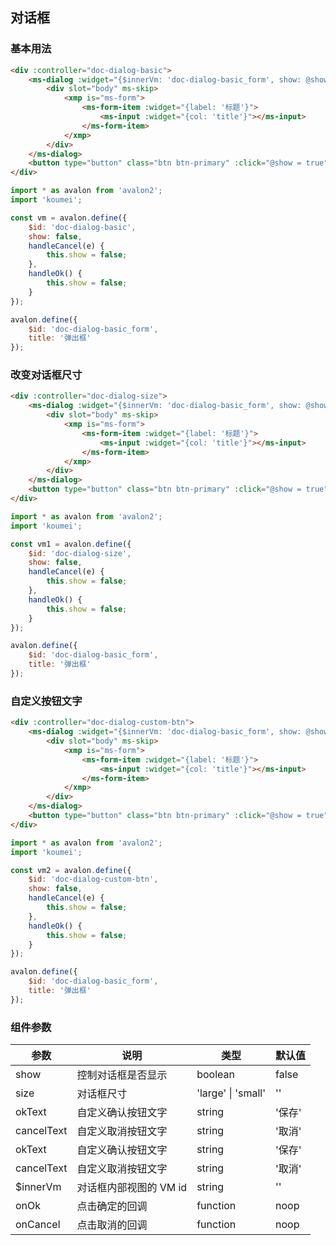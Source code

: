 ## 对话框

### 基本用法

``` html
<div :controller="doc-dialog-basic">
    <ms-dialog :widget="{$innerVm: 'doc-dialog-basic_form', show: @show, onCancel: @handleCancel, onOk: @handleOk}">
        <div slot="body" ms-skip>
            <xmp is="ms-form">
                <ms-form-item :widget="{label: '标题'}">
                    <ms-input :widget="{col: 'title'}"></ms-input>
                </ms-form-item>
            </xmp>
        </div>
    </ms-dialog>
    <button type="button" class="btn btn-primary" :click="@show = true">弹出对话框</button>
</div>
```

``` js
import * as avalon from 'avalon2';
import 'koumei';

const vm = avalon.define({
    $id: 'doc-dialog-basic',
    show: false,
    handleCancel(e) {
        this.show = false;
    },
    handleOk() {
        this.show = false;
    }
});

avalon.define({
    $id: 'doc-dialog-basic_form',
    title: '弹出框'
});
```

### 改变对话框尺寸

``` html
<div :controller="doc-dialog-size">
    <ms-dialog :widget="{$innerVm: 'doc-dialog-basic_form', show: @show, size: 'large', onCancel: @handleCancel, onOk: @handleOk}">
        <div slot="body" ms-skip>
            <xmp is="ms-form">
                <ms-form-item :widget="{label: '标题'}">
                    <ms-input :widget="{col: 'title'}"></ms-input>
                </ms-form-item>
            </xmp>
        </div>
    </ms-dialog>
    <button type="button" class="btn btn-primary" :click="@show = true">弹出大尺寸对话框</button>
</div>
```

``` js
import * as avalon from 'avalon2';
import 'koumei';

const vm1 = avalon.define({
    $id: 'doc-dialog-size',
    show: false,
    handleCancel(e) {
        this.show = false;
    },
    handleOk() {
        this.show = false;
    }
});

avalon.define({
    $id: 'doc-dialog-basic_form',
    title: '弹出框'
});
```

### 自定义按钮文字

``` html
<div :controller="doc-dialog-custom-btn">
    <ms-dialog :widget="{$innerVm: 'doc-dialog-basic_form', show: @show, okText: '安装', cancelText: '放弃', onCancel: @handleCancel, onOk: @handleOk}">
        <div slot="body" ms-skip>
            <xmp is="ms-form">
                <ms-form-item :widget="{label: '标题'}">
                    <ms-input :widget="{col: 'title'}"></ms-input>
                </ms-form-item>
            </xmp>
        </div>
    </ms-dialog>
    <button type="button" class="btn btn-primary" :click="@show = true">弹出自定义按钮文字的对话框</button>
</div>
```

``` js
import * as avalon from 'avalon2';
import 'koumei';

const vm2 = avalon.define({
    $id: 'doc-dialog-custom-btn',
    show: false,
    handleCancel(e) {
        this.show = false;
    },
    handleOk() {
        this.show = false;
    }
});

avalon.define({
    $id: 'doc-dialog-basic_form',
    title: '弹出框'
});
```

### 组件参数

| 参数 | 说明 | 类型 | 默认值 |
|-----|-----|-----|-----|
| show | 控制对话框是否显示 | boolean | false |
| size | 对话框尺寸 | 'large' \| 'small' | '' |
| okText | 自定义确认按钮文字 | string | '保存' |
| cancelText | 自定义取消按钮文字 | string | '取消' |
| okText | 自定义确认按钮文字 | string | '保存' |
| cancelText | 自定义取消按钮文字 | string | '取消' |
| $innerVm | 对话框内部视图的 VM id | string | '' |
| onOk | 点击确定的回调 | function | noop |
| onCancel | 点击取消的回调 | function | noop |